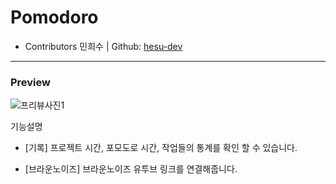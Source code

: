 
Pomodoro
==

* Contributors
민희수 | Github: [hesu-dev](https://github.com/hesu-dev)

 ***

### Preview

![프리뷰사진1](blob:https://imgur.com/81dc4f56-2903-43af-8153-e62aed8e48fc)

기능설명

* [기록]
프로젝트 시간, 포모도로 시간, 작업들의 통계를 확인 할 수 있습니다.

* [브라운노이즈]
브라운노이즈 유투브 링크를 연결해줍니다.

<!--  
* [관리]
프로젝트를 계획하고 업무를 관리할 수 있습니다.

* [집중모드]
방해금지모드와 연동된 집중모드입니다. -->

